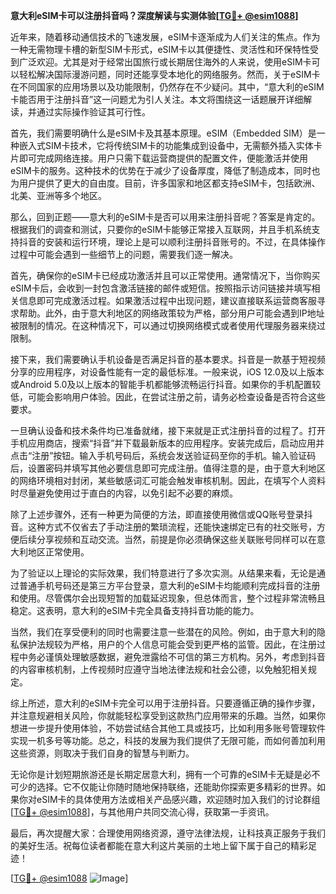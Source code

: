 **意大利eSIM卡可以注册抖音吗？深度解读与实测体验[[TG💪+ @esim1088](https://t.me/s/esim1088)]**

近年来，随着移动通信技术的飞速发展，eSIM卡逐渐成为人们关注的焦点。作为一种无需物理卡槽的新型SIM卡形式，eSIM卡以其便捷性、灵活性和环保特性受到广泛欢迎。尤其是对于经常出国旅行或长期居住海外的人来说，使用eSIM卡可以轻松解决国际漫游问题，同时还能享受本地化的网络服务。然而，关于eSIM卡在不同国家的应用场景以及功能限制，仍然存在不少疑问。其中，“意大利的eSIM卡能否用于注册抖音”这一问题尤为引人关注。本文将围绕这一话题展开详细解读，并通过实际操作验证其可行性。

首先，我们需要明确什么是eSIM卡及其基本原理。eSIM（Embedded SIM）是一种嵌入式SIM卡技术，它将传统SIM卡的功能集成到设备中，无需额外插入实体卡片即可完成网络连接。用户只需下载运营商提供的配置文件，便能激活并使用eSIM卡的服务。这种技术的优势在于减少了设备厚度，降低了制造成本，同时也为用户提供了更大的自由度。目前，许多国家和地区都支持eSIM卡，包括欧洲、北美、亚洲等多个地区。

那么，回到正题——意大利的eSIM卡是否可以用来注册抖音呢？答案是肯定的。根据我们的调查和测试，只要你的eSIM卡能够正常接入互联网，并且手机系统支持抖音的安装和运行环境，理论上是可以顺利注册抖音账号的。不过，在具体操作过程中可能会遇到一些细节上的问题，需要我们逐一解决。

首先，确保你的eSIM卡已经成功激活并且可以正常使用。通常情况下，当你购买eSIM卡后，会收到一封包含激活链接的邮件或短信。按照指示访问链接并填写相关信息即可完成激活过程。如果激活过程中出现问题，建议直接联系运营商客服寻求帮助。此外，由于意大利地区的网络政策较为严格，部分用户可能会遇到IP地址被限制的情况。在这种情况下，可以通过切换网络模式或者使用代理服务器来绕过限制。

接下来，我们需要确认手机设备是否满足抖音的基本要求。抖音是一款基于短视频分享的应用程序，对设备性能有一定的最低标准。一般来说，iOS 12.0及以上版本或Android 5.0及以上版本的智能手机都能够流畅运行抖音。如果你的手机配置较低，可能会影响用户体验。因此，在尝试注册之前，请务必检查设备是否符合这些要求。

一旦确认设备和技术条件均已准备就绪，接下来就是正式注册抖音的过程了。打开手机应用商店，搜索“抖音”并下载最新版本的应用程序。安装完成后，启动应用并点击“注册”按钮。输入手机号码后，系统会发送验证码至你的手机。输入验证码后，设置密码并填写其他必要信息即可完成注册。值得注意的是，由于意大利地区的网络环境相对封闭，某些敏感词汇可能会触发审核机制。因此，在填写个人资料时尽量避免使用过于直白的内容，以免引起不必要的麻烦。

除了上述步骤外，还有一种更为简便的方法，即直接使用微信或QQ账号登录抖音。这种方式不仅省去了手动注册的繁琐流程，还能快速绑定已有的社交账号，方便后续分享视频和互动交流。当然，前提是你必须确保这些关联账号同样可以在意大利地区正常使用。

为了验证以上理论的实际效果，我们特意进行了多次实测。从结果来看，无论是通过普通手机号码还是第三方平台登录，意大利的eSIM卡均能顺利完成抖音的注册和使用。尽管偶尔会出现短暂的加载延迟现象，但总体而言，整个过程非常流畅且稳定。这表明，意大利的eSIM卡完全具备支持抖音功能的能力。

当然，我们在享受便利的同时也需要注意一些潜在的风险。例如，由于意大利的隐私保护法规较为严格，用户的个人信息可能会受到更严格的监管。因此，在注册过程中务必谨慎处理敏感数据，避免泄露给不可信的第三方机构。另外，考虑到抖音的内容审核机制，上传视频时应遵守当地法律法规和社会公德，以免触犯相关规定。

综上所述，意大利的eSIM卡完全可以用于注册抖音。只要遵循正确的操作步骤，并注意规避相关风险，你就能轻松享受到这款热门应用带来的乐趣。当然，如果你想进一步提升使用体验，不妨尝试结合其他工具或技巧，比如利用多账号管理软件实现一机多号等功能。总之，科技的发展为我们提供了无限可能，而如何善加利用这些资源，则取决于我们自身的智慧与判断力。

无论你是计划短期旅游还是长期定居意大利，拥有一个可靠的eSIM卡无疑是必不可少的选择。它不仅能让你随时随地保持联络，还能助你探索更多精彩的世界。如果你对eSIM卡的具体使用方法或相关产品感兴趣，欢迎随时加入我们的讨论群组[[TG💪+ @esim1088](https://t.me/s/esim1088)]，与其他用户共同交流心得，获取第一手资讯。

最后，再次提醒大家：合理使用网络资源，遵守法律法规，让科技真正服务于我们的美好生活。祝每位读者都能在意大利这片美丽的土地上留下属于自己的精彩足迹！

[[TG💪+ @esim1088](https://t.me/s/esim1088) ![Image](https://i.postimg.cc/4NQfJmqS/Snipaste-2025-05-13-00-14-12.png)]